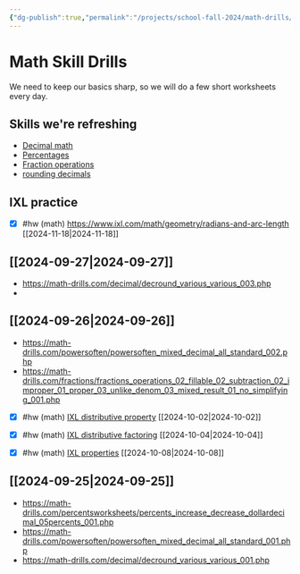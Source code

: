 ```yaml
---
{"dg-publish":true,"permalink":"/projects/school-fall-2024/math-drills/"}
---
```



# Math Skill Drills



We need to keep our basics sharp, so we will do a few short worksheets every day.

## Skills we're refreshing

- [Decimal math](https://math-drills.com/decimal.php)
- [Percentages](https://math-drills.com/percentsworksheets.php)
- [Fraction operations](https://math-drills.com/fractions.php)
- [rounding decimals](https://math-drills.com/decimal/decround_various_various_002.php)

## IXL practice
- [x] #hw (math) https://www.ixl.com/math/geometry/radians-and-arc-length [[2024-11-18\|2024-11-18]]

## [[2024-09-27\|2024-09-27]]
 
- https://math-drills.com/decimal/decround_various_various_003.php
- 

## [[2024-09-26\|2024-09-26]]

- https://math-drills.com/powersoften/powersoften_mixed_decimal_all_standard_002.php
- https://math-drills.com/fractions/fractions_operations_02_fillable_02_subtraction_02_improper_01_proper_03_unlike_denom_03_mixed_result_01_no_simplifying_001.php
- [x] #hw (math) [IXL distributive property](https://www.ixl.com/math/grade-4/distributive-property-find-the-missing-factor) [[2024-10-02\|2024-10-02]]
- [x] #hw (math) [IXL distributive factoring](https://www.ixl.com/math/grade-6/factor-variable-expressions-using-the-distributive-property) [[2024-10-04\|2024-10-04]]
- [x] #hw (math) [IXL properties](https://www.ixl.com/math/grade-7/write-equivalent-expressions-using-properties) [[2024-10-08\|2024-10-08]]


## [[2024-09-25\|2024-09-25]]

- https://math-drills.com/percentsworksheets/percents_increase_decrease_dollardecimal_05percents_001.php
- https://math-drills.com/powersoften/powersoften_mixed_decimal_all_standard_001.php
- https://math-drills.com/decimal/decround_various_various_001.php